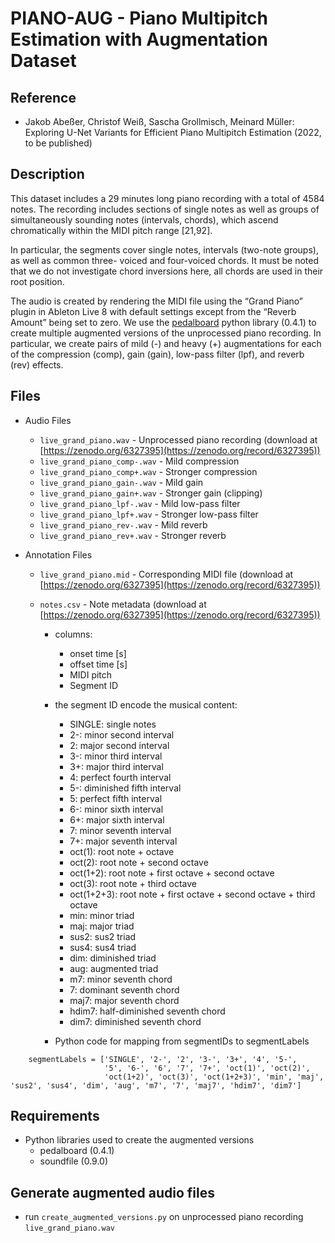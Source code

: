 # PIANO-AUG - Piano Multipitch Estimation with Augmentation Dataset 

## Reference

 - Jakob Abeßer, Christof Weiß, Sascha Grollmisch, Meinard Müller: Exploring U-Net Variants for Efficient Piano Multipitch Estimation (2022, to be published)

## Description

This dataset includes a 29 minutes long piano recording with a total of 4584 notes. 
The recording includes sections of single notes as well as groups of simultaneously sounding notes (intervals, chords), which ascend chromatically within the MIDI pitch range [21,92]. 

In particular, the segments cover single notes, intervals (two-note groups), as well as common three-
voiced and four-voiced chords. It must be noted that we do not investigate chord inversions here, all chords are used in their root position. 

The audio is created by rendering the MIDI file using the “Grand Piano” plugin in Ableton Live 8 with default
settings except from the “Reverb Amount” being set to zero. We use the [pedalboard](https://github.com/spotify/pedalboard) python library (0.4.1) to create multiple augmented versions of the unprocessed piano recording. In particular, we create pairs of mild (-) and heavy (+) augmentations for each of the compression (comp), gain (gain), low-pass filter (lpf), and reverb (rev) effects.

## Files

- Audio Files
  - ```live_grand_piano.wav``` - Unprocessed piano recording (download at [https://zenodo.org/6327395](https://zenodo.org/record/6327395))
  - ```live_grand_piano_comp-.wav``` - Mild compression
  - ```live_grand_piano_comp+.wav``` - Stronger compression
  - ```live_grand_piano_gain-.wav``` - Mild gain
  - ```live_grand_piano_gain+.wav``` - Stronger gain (clipping)
  - ```live_grand_piano_lpf-.wav``` - Mild low-pass filter
  - ```live_grand_piano_lpf+.wav``` - Stronger low-pass filter
  - ```live_grand_piano_rev-.wav``` - Mild reverb
  - ```live_grand_piano_rev+.wav``` - Stronger reverb

- Annotation Files
  - ```live_grand_piano.mid``` - Corresponding MIDI file (download at [https://zenodo.org/6327395](https://zenodo.org/record/6327395))
  - ```notes.csv``` - Note metadata (download at [https://zenodo.org/6327395](https://zenodo.org/record/6327395))


    - columns:
       - onset time [s]
       - offset time [s]
       - MIDI pitch
       - Segment ID
       
    - the segment ID encode the musical content:
      - SINGLE: single notes
      - 2-: minor second interval
      - 2: major second interval
      - 3-: minor third interval
      - 3+: major third interval
      - 4: perfect fourth interval
      - 5-: diminished fifth interval
      - 5: perfect fifth interval
      - 6-: minor sixth interval
      - 6+: major sixth interval
      - 7: minor seventh interval
      - 7+: major seventh interval
      - oct(1): root note + octave
      - oct(2): root note + second octave
      - oct(1+2): root note + first octave + second octave
      - oct(3): root note + third octave
      - oct(1+2+3): root note + first octave + second octave + third octave
      - min: minor triad
      - maj: major triad
      - sus2: sus2 triad 
      - sus4: sus4 triad
      - dim: diminished triad
      - aug: augmented triad
      - m7: minor seventh chord
      - 7: dominant seventh chord
      - maj7: major seventh chord
      - hdim7: half-diminished seventh chord
      - dim7: diminished seventh chord
      
    - Python code for mapping from segmentIDs to segmentLabels
```    
    segmentLabels = ['SINGLE', '2-', '2', '3-', '3+', '4', '5-',            
                     '5', '6-', '6', '7', '7+', 'oct(1)', 'oct(2)',
                     'oct(1+2)', 'oct(3)', 'oct(1+2+3)', 'min', 'maj', 'sus2', 'sus4', 'dim', 'aug', 'm7', '7', 'maj7', 'hdim7', 'dim7']

```

## Requirements

 - Python libraries used to create the augmented versions
    - pedalboard (0.4.1)
    - soundfile (0.9.0)
    
## Generate augmented audio files

 - run ```create_augmented_versions.py``` on unprocessed piano recording ```live_grand_piano.wav```